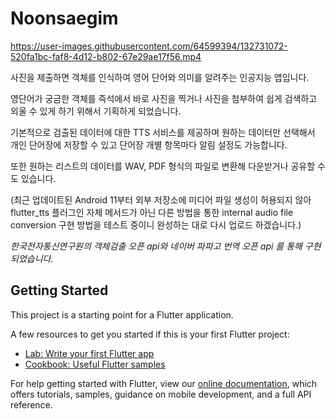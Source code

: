 # Noonsaegim
https://user-images.githubusercontent.com/64599394/132731072-520fa1bc-faf8-4d12-b802-67e29ae17f56.mp4


사진을 제출하면 객체를 인식하여 영어 단어와 의미를 알려주는 인공지능 앱입니다.

영단어가 궁금한 객체를 즉석에서 바로 사진을 찍거나 사진을 첨부하여 쉽게 검색하고 외울 수 있게 하기 위해서 기획하게 되었습니다.

기본적으로 검출된 데이터에 대한 TTS 서비스를 제공하며
원하는 데이터만 선택해서 개인 단어장에 저장할 수 있고 단어장 개별 항목마다 알림 설정도 가능합니다.

또한 원하는 리스트의 데이터를 WAV, PDF 형식의 파일로 변환해 다운받거나 공유할 수도 있습니다.

(최근 업데이트된 Android 11부터 외부 저장소에 미디어 파일 생성이 허용되지 않아 flutter_tts 플러그인 자체 메서드가 
아닌 다른 방법을 통한 internal audio file conversion 구현 방법을 테스트 중이니 완성하는 대로 다시 업로드 하겠습니다.)

*한국전자통신연구원의 객체검출 오픈 api와 네이버 파파고 번역 오픈 api 를 통해 구현되었습니다.* 

## Getting Started

This project is a starting point for a Flutter application.

A few resources to get you started if this is your first Flutter project:

- [Lab: Write your first Flutter app](https://flutter.dev/docs/get-started/codelab)
- [Cookbook: Useful Flutter samples](https://flutter.dev/docs/cookbook)

For help getting started with Flutter, view our
[online documentation](https://flutter.dev/docs), which offers tutorials,
samples, guidance on mobile development, and a full API reference.
